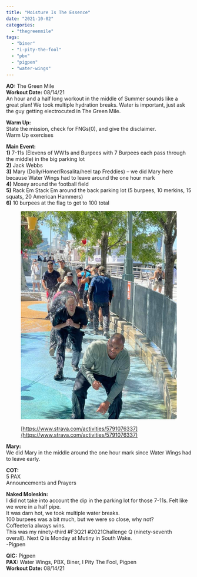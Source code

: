 ```yaml
---
title: "Moisture Is The Essence"
date: "2021-10-02"
categories: 
  - "thegreenmile"
tags: 
  - "biner"
  - "i-pity-the-fool"
  - "pbx"
  - "pigpen"
  - "water-wings"
---
```


**AO:** The Green Mile  
**Workout Date:** 08/14/21  
An hour and a half long workout in the middle of Summer sounds like a great plan! We took multiple hydration breaks. Water is important, just ask the guy getting electrocuted in The Green Mile.

**Warm Up:**  
State the mission, check for FNGs(0), and give the disclaimer.  
Warm Up exercises

**Main Event:**  
**1)** 7-11s (Elevens of WW1s and Burpees with 7 Burpees each pass through the middle) in the big parking lot  
**2)** Jack Webbs  
**3)** Mary (Dolly/Homer/Rosalita/heel tap Freddies) – we did Mary here because Water Wings had to leave around the one hour mark  
**4)** Mosey around the football field  
**5)** Rack Em Stack Em around the back parking lot (5 burpees, 10 merkins, 15 squats, 20 American Hammers)  
**6)** 10 burpees at the flag to get to 100 total

<figure>

![](images/image-2.png)

<figcaption>

[https://www.strava.com/activities/5791076337](https://www.strava.com/activities/5791076337)

</figcaption>

</figure>

**Mary:**  
We did Mary in the middle around the one hour mark since Water Wings had to leave early.

**COT:**  
5 PAX  
Announcements and Prayers

**Naked Moleskin:**  
I did not take into account the dip in the parking lot for those 7-11s. Felt like we were in a half pipe.  
It was darn hot, we took multiple water breaks.  
100 burpees was a bit much, but we were so close, why not?  
Coffeeteria always wins.  
This was my ninety-third #F3Q21 #2021Challenge Q (ninety-seventh overall). Next Q is Monday at Mutiny in South Wake.  
\-Pigpen

**QIC:** Pigpen  
**PAX:** Water Wings, PBX, Biner, I Pity The Fool, Pigpen  
**Workout Date:** 08/14/21
